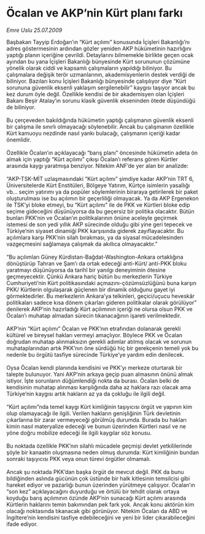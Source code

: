 # Öcalan ve AKP’nin Kürt planı farkı

*Emre Uslu 25.07.2009*

<div class="taraf_structure_2col_1zq">
<div class="margen_n">



 <p>Başbakan Tayyip Erdoğan’ın “Kürt açılımı” konusunda İçişleri Bakanlığı’nı adres göstermesinin ardından gözler yeniden AKP hükümetinin hazırlığını yaptığı planın içeriğine çevrildi. Detaylarını bilmemekle birlikte geçen ocak ayından bu yana İçişleri Bakanlığı bünyesinde Kürt sorununun çözümüne yönelik olarak ciddi ve kapsamlı çalışmaların yapıldığı biliniyor. Bu çalışmalara değişik terör uzmanlarının, akademisyenlerin destek verdiği de biliniyor. Bazıları konu İçişleri Bakanlığı bünyesinde çalışılıyor diye “Kürt sorununa güvenlik eksenli yaklaşım sergilenebilir” kaygısı taşıyor ancak bu kez durum öyle değil. Özellikle kendisi de bir akademisyen olan İçişleri Bakanı Beşir Atalay’ın sorunu klasik güvenlik ekseninden ötede düşündüğü de biliniyor. <br/><br/>Bu çerçeveden bakıldığında hükümetin yaptığı çalışmanın güvenlik eksenli bir çalışma ile sınırlı olmayacağı söylenebilir. Ancak bu çalışmanın özellikle Kürt kamuoyu nezdinde nasıl yankı bulacağı, çalışmanın içeriği kadar önemlidir. <br/><br/>Özellikle Öcalan’ın açıklayacağı “barış planı” öncesinde hükümetin adeta ön almak için yaptığı “Kürt açılımı” çıkışı Öcalan’ı referans gören Kürtler arasında kaygı yaratmışa benziyor. Nitekim ANF’de yer alan bir analizde: <br/><br/>“AKP-TSK-MİT uzlaşmasındaki “Kürt açılımı” şimdiye kadar AKP’nin TRT 6, Üniversitelerde Kürt Enstitüleri, Bölgeye Yatırım, Kürtçe isimlerin yasallığı vb... seçim yatırımı ya da popüler söylemlerinin biraraya getirilerek bir paket oluşturulması ise bu açılımın bir geçerliliği olmayacak. Ya da AKP Ergenekon ile TSK’yi bloke etmeyi, bu “Kürt açılımı” ile de PKK ve Kürtleri bloke edip seçime gideceğini düşünüyorsa da bu geçersiz bir politika olacaktır. Bütün bunları PKK’nin ve Öcalan’ın politikalarının önüne aceleyle geçirmek istemesi de son yedi yıllık AKP sürecinde olduğu gibi yine geri tepecek ve Türkiye’nin siyaset dinamiği PKK karşısında giderek zayıflayacaktır. Bu açılımlara karşı PKK’nin silah bırakması, ya da siyasal mücadelesinden vazgeçmesini sağlamaya çalışmak da akıllıca olmayacaktır.” <br/><br/>“Bu açılımları Güney Kürdistan-Bağdat-Washington-Ankara ortaklığına dönüştürüp Tahran ve Şam’ı da ortak edeceği anti-Kürt/ anti-PKK bloku yaratmayı düşünüyorsa da tarihî bir yanılgı deneyiminin ötesine geçmeyecektir. Çünkü Ankara hariç bütün bu merkezlerin Türkiye Cumhuriyeti’nin Kürt politikasındaki açmazını-çözümsüzlüğünü buna karşın PKK/ Kürtlerin olgulaşarak güçlenen bir dinamik olduğunu gayet iyi görmektedirler. Bu merkezlerin Ankara’ya telkinleri, geçici/uçucu heveskâr politikaları sadece kısa dönem çıkarları gideren politikalar olarak görülüyor” denilerek AKP’nin hazırladığı Kürt açılımının içeriği ne olursa olsun PKK ve Öcalan’ı muhatap almadan sürecin tıkanacağının işareti verilmektedir. <br/><br/>AKP’nin “Kürt açılımı” Öcalan ve PKK’nın etrafından dolanarak gerekli kültürel ve bireysel hakları vermeyi amaçlıyor. Böylece PKK ve Öcalan doğrudan muhatap alınmaksızın gerekli adımlar atılmış olacak ve sorunun muhataplarından artık PKK’nın öne sürdüğü hiç bir gerekçenin temeli yok bu nedenle bu örgütü tasfiye sürecinde Türkiye’ye yardım edin denilecek. <br/><br/>Oysa Öcalan kendi planında kendisini ve PKK’yı merkeze oturtarak bir talepte bulunuyor. Yani AKP’nin arkaya geçip puan almasının önünü almak istiyor. İşte sorunların düğümlendiği nokta da burası. Öcalan belki de kendisinin muhatap alınması karşılığında daha az haklara razı olacak ama Türkiye’nin kaygısı artık hakların az ya da çokluğu ile ilgili değil. <br/><br/>“Kürt açılımı”nda temel kaygı Kürt kimliğinin taşıyıcısı örgüt ve yapının kim olup olamayacağı ile ilgili. Verilen hakların genişliğinin Türk devletinin çıkarlarına bir zarar vermeyeceği görülmüş durumda. Burada bu hakları kimin nasıl materyalize edeceği ve bunun üzerinden Kürtleri nasıl ve ne yöne doğru mobilize edeceği ile ilgili kaygılar söz konusu. <br/><br/>Bu noktada özellikle PKK’nın silahlı mücadele geçmişi devlet yetkililerinde şöyle bir kanaatin oluşmasına neden olmuş durumda: Kürt kimliğinin bundan sonraki taşıyıcısı PKK veya onun türevi örgütler olmamalı. <br/><br/>Ancak şu noktada PKK’dan başka örgüt de mevcut değil. PKK da bunu bildiğinden aslında gücünün çok üstünde bir halk kitlesinin temsilcisi gibi hareket ediyor ve pazarlığı bunun üzerinden yürütmeye çalışıyor. Öcalan’ın “son kez” açıklayacağını duyurduğu ve örtülü bir tehdit olarak ortaya koyduğu barış açılımının özünde AKP’nin sunacağı Kürt açılımı arasında Kürtlerin haklarını temin bakımından pek fark yok. Ancak konu aktörün kim olacağı noktasında tıkanacak gibi görünüyor. Nitekim Öcalan da ABD ve İngiltere’nin kendisini tasfiye edebileceğini ve yeni bir lider çıkarabileceğini ifade ediyor.</p>
<br/>
<br/>
<br/>



<br/>


<div id="taraf_not">
</div>

</div>


</div>
